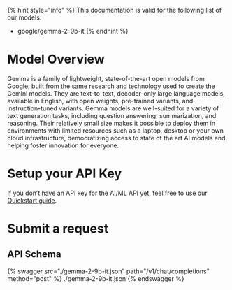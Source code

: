 [#references:start]: <> ({ "template": "openapi" })
{% hint style="info" %}
This documentation is valid for the following list of our models:
* google/gemma-2-9b-it
{% endhint %}

# Model Overview
Gemma is a family of lightweight, state-of-the-art open models from Google, built from the same research and technology used to create the Gemini models. They are text-to-text, decoder-only large language models, available in English, with open weights, pre-trained variants, and instruction-tuned variants. Gemma models are well-suited for a variety of text generation tasks, including question answering, summarization, and reasoning. Their relatively small size makes it possible to deploy them in environments with limited resources such as a laptop, desktop or your own cloud infrastructure, democratizing access to state of the art AI models and helping foster innovation for everyone.

# Setup your API Key
If you don’t have an API key for the AI/ML API yet, feel free to use our [Quickstart guide](https://docs.aimlapi.com/quickstart/setting-up).

# Submit a request
## API Schema
{% swagger src="./gemma-2-9b-it.json" path="/v1/chat/completions" method="post" %}
./gemma-2-9b-it.json
{% endswagger %}

[#references:end]: <> ({})